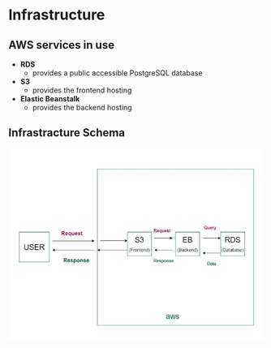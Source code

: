# Infrastructure

## AWS services in use

- **RDS**
    - provides a public accessible PostgreSQL database
- **S3**
    - provides the frontend hosting
- **Elastic Beanstalk**
    - provides the backend hosting


## Infrastracture Schema

![Infrastructure Schema](./Archetecture.jpg)